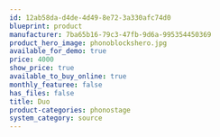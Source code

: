 ```yaml
---
id: 12ab58da-d4de-4d49-8e72-3a330afc74d0
blueprint: product
manufacturer: 7ba65b16-79c3-47fb-9d6a-995354450369
product_hero_image: phonoblockshero.jpg
available_for_demo: true
price: 4000
show_price: true
available_to_buy_online: true
monthly_featuree: false
has_files: false
title: Duo
product-categories: phonostage
system_category: source
---
```

